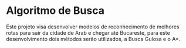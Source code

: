 # Algoritmo de Busca
Este projeto visa desenvolver modelos de reconhecimento de melhores rotas para sair da cidade de Arab e chegar até Bucareste, para este desenvolvimento dois métodos serão utilizados, a Busca Gulosa e o A*.
